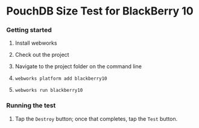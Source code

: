 
# PouchDB Size Test for BlackBerry 10 

### Getting started

1) Install webworks

2) Check out the project

3) Navigate to the project folder on the command line

4) ```webworks platform add blackberry10```

5) ```webworks run blackberry10```

### Running the test

1) Tap the ```Destroy``` button; once that completes, tap the ```Test``` button.

